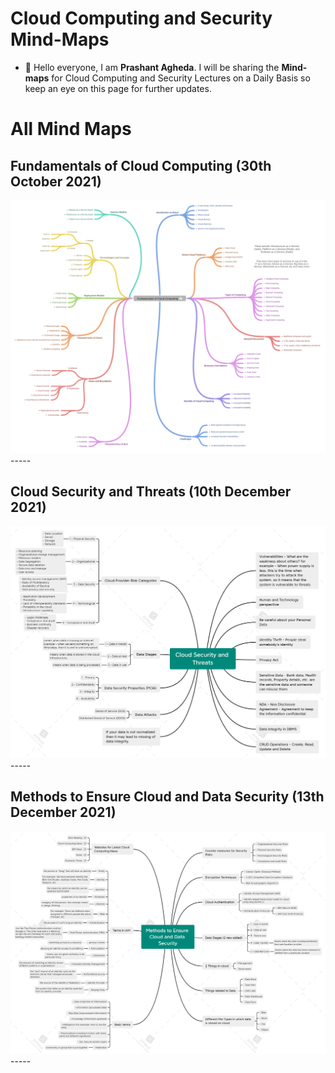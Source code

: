 # Cloud Computing and Security Mind-Maps

- 👋 Hello everyone, I am **Prashant Agheda**. I will be sharing the **Mind-maps** for Cloud Computing and Security Lectures on a Daily Basis so keep an eye on this page for further updates.




# All Mind Maps

## Fundamentals of Cloud Computing (30th October 2021)

<img src="mindmaps/mindmap_1.png" alt="Fundamentals of Cloud Computing (30th October 2021)">
-----


## Cloud Security and Threats (10th December 2021)

<img src="mindmaps/mindmap_2.png" alt="Cloud Security and Threats (10th December 2021)">
-----


## Methods to Ensure Cloud and Data Security (13th December 2021)

<img src="mindmaps/mindmap_3.png" alt="Methods to Ensure Cloud and Data Security (13th December 2021)">
-----
